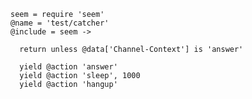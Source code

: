     seem = require 'seem'
    @name = 'test/catcher'
    @include = seem ->

      return unless @data['Channel-Context'] is 'answer'

      yield @action 'answer'
      yield @action 'sleep', 1000
      yield @action 'hangup'
